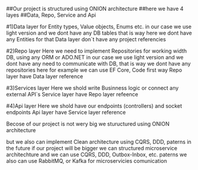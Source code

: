 ##Our project is structured using ONION architecture
##here we have 4 layes
##Data, Repo, Service and Api

#1)Data layer for
Entity types, Value objects, Enums etc.
in our case we use light version and we dont have any DB tables that is way here we dont have any Entities for that
Data layer don`t have any project referencies 

#2)Repo layer
Here we need to implement Repositories for working width DB, using any ORM or ADO.NET
in our case we use light version and we dont have any need to communicate with DB, that is way we dont have any repositories here
for example we can use EF Core, Code first way
Repo layer have Data layer reference

#3)Services layer
Here we shold write Businness logic or connect any external API`s
Service layer have Repo layer refeence

#4)Api layer
Here we shold have our endpoints (controllers) and socket endpoints
Api layer have Service layer reference

Becose of our project is not wery big we stuructured using ONION architecture

but we also can implement Clean architecture using CQRS, DDD, paterns
in the future if our project will be bigger we can structured microservice architechture and we can use CQRS, DDD, Outbox-Inbox, etc. paterns
we also can use RabbitMQ, or Kafka for microservicies comunication